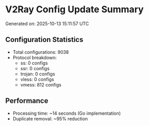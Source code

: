 # V2Ray Config Update Summary
Generated on: 2025-10-13 15:11:57 UTC

## Configuration Statistics
- Total configurations: 9038
- Protocol breakdown:
  - ss: 0 configs
  - ssr: 0 configs
  - trojan: 0 configs
  - vless: 0 configs
  - vmess: 812 configs

## Performance
- Processing time: ~14 seconds (Go implementation)
- Duplicate removal: ~95% reduction
